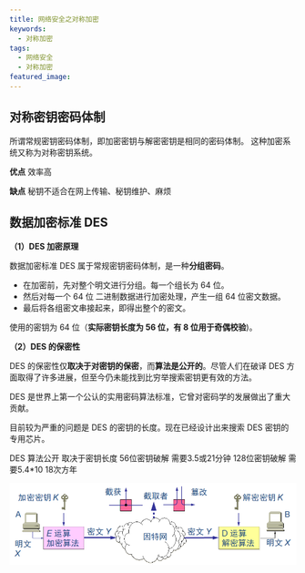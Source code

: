 ```yaml
---
title: 网络安全之对称加密
keywords:
  - 对称加密
tags:
  - 网络安全
  - 对称加密
featured_image:
---
```


## 对称密钥密码体制

所谓常规密钥密码体制，即加密密钥与解密密钥是相同的密码体制。
这种加密系统又称为对称密钥系统。

**优点** 效率高

**缺点** 秘钥不适合在网上传输、秘钥维护、麻烦

## 数据加密标准 DES

**（1）DES 加密原理**

数据加密标准 DES 属于常规密钥密码体制，是一种**分组密码**。

- 在加密前，先对整个明文进行分组。每一个组长为 64 位。
- 然后对每一个 64 位 二进制数据进行加密处理，产生一组 64 位密文数据。
- 最后将各组密文串接起来，即得出整个的密文。

使用的密钥为 64 位（**实际密钥长度为 56 位，有 8 位用于奇偶校验**)。

**（2）DES 的保密性**

DES 的保密性仅**取决于对密钥的保密**，而**算法是公开的**。尽管人们在破译 DES 方面取得了许多进展，但至今仍未能找到比穷举搜索密钥更有效的方法。

DES 是世界上第一个公认的实用密码算法标准，它曾对密码学的发展做出了重大贡献。

目前较为严重的问题是 DES 的密钥的长度。现在已经设计出来搜索 DES 密钥的专用芯片。

DES 算法公开 取决于密钥长度
  56位密钥破解 需要3.5或21分钟
  128位密钥破解 需要5.4*10 18次方年

![对称加密](https://raw.githubusercontent.com/Evandoz/blob/master/Network/SE.jpg)
